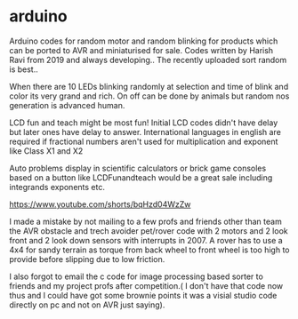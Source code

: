 # arduino
Arduino codes for random motor and random blinking for products which can be ported to AVR and miniaturised for sale. Codes written by Harish Ravi from 2019 and always developing.. The recently uploaded sort random is best..

When there are 10 LEDs blinking randomly at selection and time of blink and color its very grand and rich. On off can be done by animals but random nos generation is advanced human.

LCD fun and teach might be most fun! Initial LCD codes didn't have delay but later ones have delay to answer. International languages in english are required if fractional numbers aren't used for multiplication and exponent like Class X1 and X2

Auto problems display in scientific calculators or brick game consoles based on a button like LCDFunandteach would be a great sale including integrands exponents etc.

https://www.youtube.com/shorts/bqHzd04WzZw

I made a mistake by not mailing to a few profs and friends other than team the AVR obstacle and trech avoider pet/rover code with 2 motors and 2 look front and 2 look down sensors with interrupts in 2007. A rover has to use a 4x4 for sandy terrain as torque from back wheel to front wheel is too high to provide before slipping due to low friction.

I also forgot to email the c code for image processing based sorter to friends and my project profs after competition.( I don't have that code now thus and I could have got some brownie points it was a visial studio code directly on pc and not on AVR just saying).
